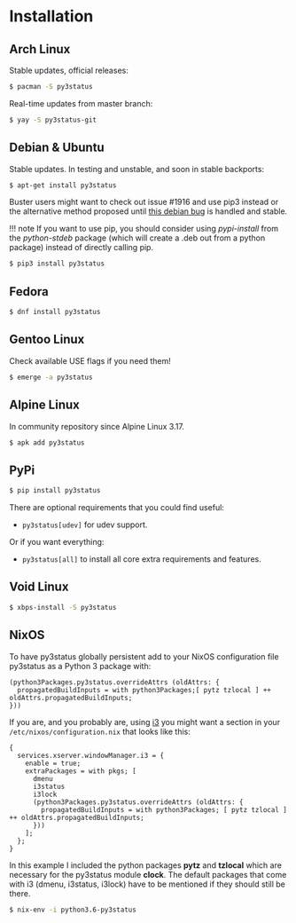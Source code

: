 # Installation

## Arch Linux

Stable updates, official releases:

```bash
$ pacman -S py3status
```

Real-time updates from master branch:

```bash
$ yay -S py3status-git
```

## Debian & Ubuntu

Stable updates. In testing and unstable, and soon in stable backports:

```bash
$ apt-get install py3status
```

Buster users might want to check out issue #1916 and use pip3 instead or the alternative method proposed until [this debian bug](https://bugs.debian.org/890329) is handled and stable.

!!! note
    If you want to use pip, you should consider using *pypi-install* from
    the *python-stdeb* package (which will create a .deb out from a python
    package) instead of directly calling pip.

```bash
$ pip3 install py3status
```

## Fedora

```bash
$ dnf install py3status
```

## Gentoo Linux

Check available USE flags if you need them!

```bash
$ emerge -a py3status
```

## Alpine Linux

In community repository since Alpine Linux 3.17.

```bash
$ apk add py3status
```

## PyPi

```bash
$ pip install py3status
```

There are optional requirements that you could find useful:

- `py3status[udev]` for udev support.

Or if you want everything:

- `py3status[all]` to install all core extra requirements and features.

## Void Linux

```bash
$ xbps-install -S py3status
```

## NixOS

To have py3status globally persistent add to your NixOS configuration file
py3status as a Python 3 package with:

```
(python3Packages.py3status.overrideAttrs (oldAttrs: {
  propagatedBuildInputs = with python3Packages;[ pytz tzlocal ] ++ oldAttrs.propagatedBuildInputs;
}))
```

If you are, and you probably are, using [i3](https://i3wm.org/) you
might want a section in your `/etc/nixos/configuration.nix` that looks
like this:

```
{
  services.xserver.windowManager.i3 = {
    enable = true;
    extraPackages = with pkgs; [
      dmenu
      i3status
      i3lock
      (python3Packages.py3status.overrideAttrs (oldAttrs: {
        propagatedBuildInputs = with python3Packages; [ pytz tzlocal ] ++ oldAttrs.propagatedBuildInputs;
      }))
    ];
  };
}
```

In this example I included the python packages **pytz** and **tzlocal**
which are necessary for the py3status module **clock**. The default
packages that come with i3 (dmenu, i3status, i3lock) have to be
mentioned if they should still be there.

```bash
$ nix-env -i python3.6-py3status
```
